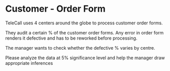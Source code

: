 # Customer - Order Form

TeleCall uses 4 centers around the globe to process customer order forms.

They audit a certain % of the customer order forms. Any error in order form renders it defective and has to be reworked before processing.

The manager wants to check whether the defective % varies by centre.

Please analyze the data at 5% significance level and help the manager draw appropriate inferences
